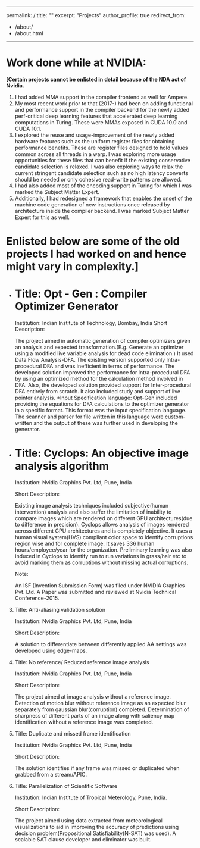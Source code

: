 
---
permalink: /
title: ""
excerpt: "Projects"
author_profile: true
redirect_from: 
  - /about/
  - /about.html
---

Work done while at NVIDIA:
======================
<strong>
[Certain projects cannot be enlisted in detail because of the NDA act of Nvidia.</strong>

1. I had added MMA support in the compiler frontend as well for Ampere.
1. My most recent work prior to that (2017-) had been on adding  functional and performance support in the compiler backend for the newly added perf-critical deep learning features that accelerated deep learning computations in Turing. These were MMAs exposed in CUDA 10.0 and CUDA 10.1.
1. I explored the reuse and usage-improvement of the newly added hardware features such as the uniform register files for obtaining performance benefits. These are register files designed to hold values common across all threads in a warp. I was exploring more usage opportunities for these files that can benefit if the existing conservative candidate selection is relaxed. I was also exploring ways to relax the current stringent candidate selection such as no high latency converts should be needed or only cohesive read-write patterns are allowed.
1. I had also added most of the encoding support in Turing for which I was marked the Subject Matter Expert.
1. Additionally, I had redesigned a framework that enables the onset of the machine code generation of new instructions once released by architecture inside the compiler backend. I was marked Subject Matter Expert for this as well.


Enlisted below are some of the old projects I had worked on and hence might vary in complexity.]
=================================================


*  Title:                Opt - Gen : Compiler Optimizer Generator
   ===============================================================
   Institution:    Indian Institute of Technology, Bombay, India
   Short Description:

    The project aimed in automatic generation of compiler optimizers given an analysis and expected transformation.(E.g. Generate an optimizer using a modified live variable analysis for dead code elimination.)
    It used Data Flow Analysis-DFA.
    The existing version supported only Intra-procedural DFA and was inefficient in terms of performance.
    The developed solution improved the performance for Intra-procedural DFA by using an optimized method for the calculation method involved in DFA.
    Also, the developed solution provided support for Inter-procedural DFA entirely from scratch.
    It also included study and support of live pointer analysis.
    *Input Specification language: Opt-Gen included providing the equations for DFA calculations to the optimizer generator in a specific format. This format was the input specification language. The scanner and parser for file written in this language were custom-written and the output of these was further used in developing the generator.


* Title:            Cyclops: An objective image analysis algorithm
   ===============================================================
  Institution:    Nvidia Graphics Pvt. Ltd, Pune, India
  
  Short Description:
  
    Existing image analysis techniques included subjective(human intervention) analysis and also suffer the limitation of inability to compare images which are rendered on different GPU architectures(due to difference in precision).
    Cyclops allows analysis of images rendered across different GPU architectures and is completely objective.
    It uses a human visual system(HVS) compliant color space to identify corruptions region wise and for complete image.
    It saves 336 human hours/employee/year for the organization.
    Preliminary learning was also induced in Cyclops to identify run to run variations in grass/hair etc to avoid marking them as corruptions without missing actual corruptions.

    Note: 

    An ISF (Invention Submission Form) was filed under NVIDIA Graphics Pvt. Ltd.
    A Paper was submitted and reviewed at Nvidia Technical Conference-2015.


3. Title:                 Anti-aliasing validation solution

    Institution:    Nvidia Graphics Pvt. Ltd, Pune, India

    Short Description:

    A solution to differentiate between differently applied AA settings was developed using edge-maps.


4. Title:                 No reference/  Reduced reference image analysis

    Institution:    Nvidia Graphics Pvt. Ltd, Pune, India

    Short Description:

    The project aimed at image analysis without a reference image.
    Detection of motion blur without reference image as an expected blur separately from gaussian blur(corruption) completed.
    Determination of sharpness of different parts of an image along with saliency map identification without a reference image was completed.


5. Title:                 Duplicate and missed frame identification

    Institution:    Nvidia Graphics Pvt. Ltd, Pune, India

    Short Description:

    The solution identifies if any frame was missed or duplicated when grabbed from a stream/APIC.


6. Title:                Parallelization of Scientific Software 

    Institution:    Indian Institute of Tropical Meterology, Pune, India.

    Short Description:

    The project aimed using data extracted from meteorological visualizations to aid in improving the accuracy of predictions using decision problem(Propositional Satisfiability(N-SAT) was used).
    A scalable SAT clause developer and eliminator was built.

